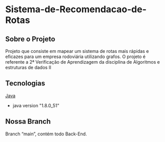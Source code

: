 # Sistema-de-Recomendacao-de-Rotas

## Sobre o Projeto
Projeto que consiste em mapear um sistema de rotas mais rápidas e eficazes para um empresa rodoviária utilizando grafos. 
 O projeto é referente a 2ª Verificação de Aprendizagem da disciplina de Algoritmos e estruturas de dados II

## Tecnologias
[Java](https://www.java.com/en/download/)
*   java version "1.8.0_51" 

## Nossa Branch
Branch “main”, contém todo Back-End.

